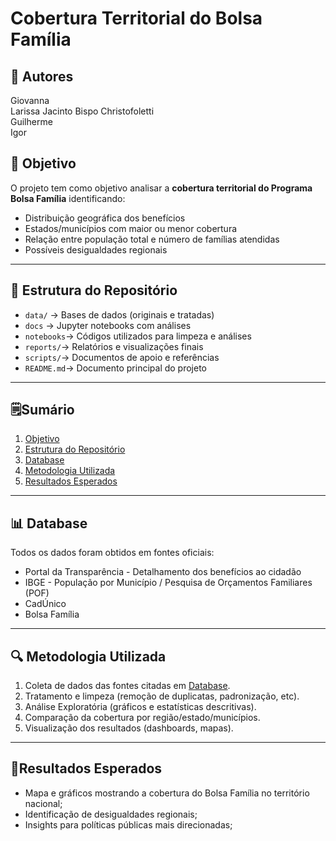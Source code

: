 # Cobertura Territorial do Bolsa Família


## 👤 Autores
Giovanna  
Larissa Jacinto Bispo Christofoletti   
Guilherme  
Igor  

## 📌 Objetivo
O projeto tem como objetivo analisar a **cobertura territorial do Programa Bolsa Família** identificando:  
- Distribuição geográfica dos benefícios
- Estados/municípios com maior ou menor cobertura
- Relação entre população total e número de famílias atendidas
- Possíveis desigualdades regionais

---
  
## 📁 Estrutura do Repositório
- `data/` → Bases de dados (originais e tratadas)
- `docs` → Jupyter notebooks com análises
- `notebooks`→ Códigos utilizados para limpeza e análises
- `reports/`→ Relatórios e visualizações finais
- `scripts/`→ Documentos de apoio e referências
- `README.md`→ Documento principal do projeto

---
## 🗒️Sumário
1. [Objetivo](#-Objetivo)
2. [Estrutura do Repositório](#-Estrutura-do-Repositório)
3. [Database](#-Database)
4. [Metodologia Utilizada](#-Metodologia-Utilizada)
5. [Resultados Esperados](#-Resultados-Esperados)

---
## 📊 Database
Todos os dados foram obtidos em fontes oficiais:  
- Portal da Transparência - Detalhamento dos benefícios ao cidadão
- IBGE - População por Município / Pesquisa de Orçamentos Familiares (POF)
- CadÚnico
- Bolsa Família 

---
## 🔍 Metodologia Utilizada
1. Coleta de dados das fontes citadas em [Database](#-Database).
2. Tratamento e limpeza (remoção de duplicatas, padronização, etc).
3. Análise Exploratória (gráficos e estatísticas descritivas).
4. Comparação da cobertura por região/estado/municípios.
5. Visualização dos resultados (dashboards, mapas).

---

## 🎯Resultados Esperados
- Mapa e gráficos mostrando a cobertura do Bolsa Família no território nacional;
- Identificação de desigualdades regionais;
- Insights para políticas públicas mais direcionadas;
